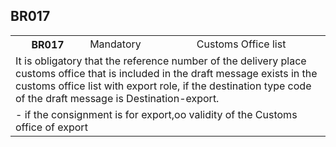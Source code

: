 ## BR017
<table>
 <tr>
  <th>
   BR017
  </th>
  <td>
   Mandatory
  </td>
  <td>
   Customs Office list
  </td>
 </tr>
 <tr>
  <td colspan="3">
   It is obligatory that the reference number of the delivery place customs office that is included in the draft message exists in the customs office list with export role, if the destination type code of the draft message is Destination-export.
  </td>
 </tr>
 <tr>
  <td colspan="3">
   - if the consignment is for export,oo validity of the Customs office of export
  </td>
 </tr>
</table>
